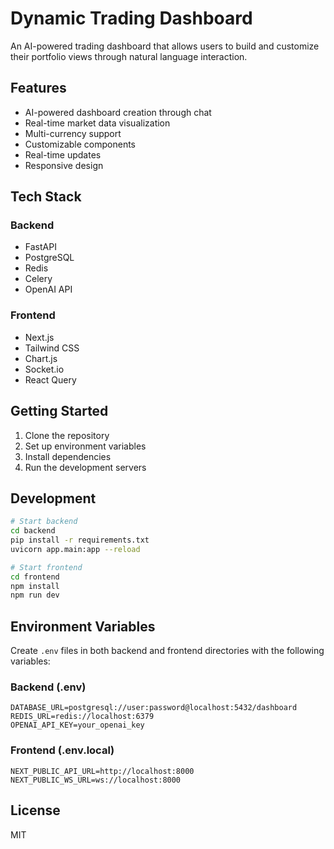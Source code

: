# Dynamic Trading Dashboard

An AI-powered trading dashboard that allows users to build and customize their portfolio views through natural language interaction.

## Features

- AI-powered dashboard creation through chat
- Real-time market data visualization
- Multi-currency support
- Customizable components
- Real-time updates
- Responsive design

## Tech Stack

### Backend
- FastAPI
- PostgreSQL
- Redis
- Celery
- OpenAI API

### Frontend
- Next.js
- Tailwind CSS
- Chart.js
- Socket.io
- React Query

## Getting Started

1. Clone the repository
2. Set up environment variables
3. Install dependencies
4. Run the development servers

## Development

```bash
# Start backend
cd backend
pip install -r requirements.txt
uvicorn app.main:app --reload

# Start frontend
cd frontend
npm install
npm run dev
```

## Environment Variables

Create `.env` files in both backend and frontend directories with the following variables:

### Backend (.env)
```
DATABASE_URL=postgresql://user:password@localhost:5432/dashboard
REDIS_URL=redis://localhost:6379
OPENAI_API_KEY=your_openai_key
```

### Frontend (.env.local)
```
NEXT_PUBLIC_API_URL=http://localhost:8000
NEXT_PUBLIC_WS_URL=ws://localhost:8000
```

## License

MIT 